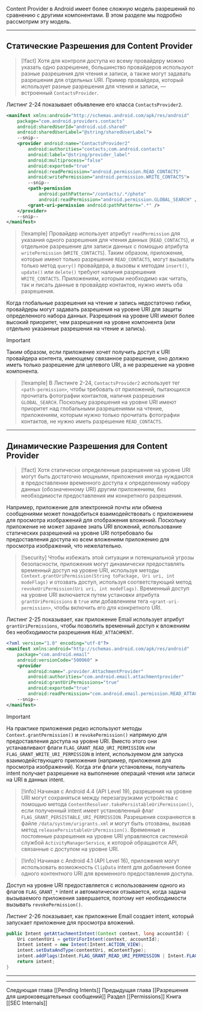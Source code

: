 Content Provider в Android имеет более сложную модель разрешений по сравнению с другими компонентами. В этом разделе мы подробно рассмотрим эту модель.

---
## Статические Разрешения для Content Provider

> [!fact] 
> Хотя для контроля доступа ко всему провайдеру можно указать одно разрешение, большинство провайдеров используют разные разрешения для чтения и записи, а также могут задавать разрешения для отдельных URI. Пример провайдера, который использует разные разрешения для чтения и записи, — встроенный `ContactsProvider`. 
> 

Листинг 2-24 показывает объявление его класса `ContactsProvider2`.

```xml
<manifest xmlns:android="http://schemas.android.com/apk/res/android"
    package="com.android.providers.contacts"
    android:sharedUserId="android.uid.shared"
    android:sharedUserLabel="@string/sharedUserLabel">
    --snip--
    <provider android:name="ContactsProvider2"
        android:authorities="contacts;com.android.contacts"
        android:label="@string/provider_label"
        android:multiprocess="false"
        android:exported="true"
        android:readPermission="android.permission.READ_CONTACTS"
        android:writePermission="android.permission.WRITE_CONTACTS">
        --snip--
        <path-permission
            android:pathPattern="/contacts/.*/photo"
            android:readPermission="android.permission.GLOBAL_SEARCH" />
        <grant-uri-permission android:pathPattern=".*" />
    </provider>
    --snip--
</manifest>
```


> [!example] 
> Провайдер использует атрибут `readPermission` для указания одного разрешения для чтения данных (`READ_CONTACTS`), и отдельное разрешение для записи данных с помощью атрибута `writePermission` (`WRITE_CONTACTS`). Таким образом, приложения, которые имеют только разрешение `READ_CONTACTS`, могут вызывать только метод `query()` провайдера, а вызовы к методам `insert()`, `update()` или `delete()` требуют наличия разрешения `WRITE_CONTACTS`. Приложениям, которым необходимо как читать, так и писать данные в провайдер контактов, нужно иметь оба разрешения.

Когда глобальные разрешения на чтение и запись недостаточно гибки, провайдеры могут задавать разрешения на уровне URI для защиты определенного набора данных. Разрешения на уровне URI имеют более высокий приоритет, чем разрешения на уровне компонента (или отдельно указанные разрешения на чтение и запись).

> [!important]
> Таким образом, если приложение хочет получить доступ к URI провайдера контента, имеющему связанное разрешение, оно должно иметь только разрешение для целевого URI, а не разрешение на уровне компонента.

> [!example] 
> В Листинге 2-24, `ContactsProvider2` использует тег `<path-permission>`, чтобы требовать от приложений, пытающихся прочитать фотографии контактов, наличия разрешения `GLOBAL_SEARCH`. Поскольку разрешения на уровне URI имеют приоритет над глобальными разрешениями на чтение, приложениям, которым нужно только прочитать фотографии контактов, не нужно иметь разрешение `READ_CONTACTS`.

---
## Динамические Разрешения для Content Provider

> [!fact] 
> Хотя статически определенные разрешения на уровне URI могут быть достаточно мощными, приложения иногда нуждаются в предоставлении временного доступа к определенному набору данных (обозначенному URI) другим приложениям, без необходимости предоставления им конкретного разрешения.

Например, приложение для электронной почты или обмена сообщениями может понадобиться взаимодействовать с приложением для просмотра изображений для отображения вложений. Поскольку приложение не может заранее знать URI вложений, использование статических разрешений на уровне URI потребовало бы предоставления доступа ко всем вложениям приложению для просмотра изображений, что нежелательно.

> [!security] 
> Чтобы избежать этой ситуации и потенциальной угрозы безопасности, приложения могут динамически предоставлять временный доступ на уровне URI, используя методы `Context.grantUriPermission(String toPackage, Uri uri, int modeFlags)` и отозвать доступ, используя соответствующий метод `revokeUriPermission(Uri uri, int modeFlags)`. Временный доступ на уровне URI включается путем установки атрибута `grantUriPermissions` в `true` или добавлением тега `<grant-uri-permission>`, чтобы включить его для конкретного URI.

Листинг 2-25 показывает, как приложение Email использует атрибут `grantUriPermissions`, чтобы позволить временный доступ к вложениям без необходимости разрешения `READ_ATTACHMENT`.

```xml
<?xml version="1.0" encoding="utf-8"?>
<manifest xmlns:android="http://schemas.android.com/apk/res/android"
    package="com.android.email"
    android:versionCode="500060" >
    <provider
        android:name=".provider.AttachmentProvider"
        android:authorities="com.android.email.attachmentprovider"
        android:grantUriPermissions="true"
        android:exported="true"
        android:readPermission="com.android.email.permission.READ_ATTACHMENT"/>
    --snip--
</manifest>
```

> [!important] 
> На практике приложения редко используют методы `Context.grantPermission()` и `revokePermission()` напрямую для предоставления доступа на уровне URI. Вместо этого они устанавливают флаги `FLAG_GRANT_READ_URI_PERMISSION` или `FLAG_GRANT_WRITE_URI_PERMISSION` в intent, используемом для запуска взаимодействующего приложения (например, приложения для просмотра изображений). Когда эти флаги установлены, получатель intent получает разрешение на выполнение операций чтения или записи на URI в данных intent.

> [!info] 
> Начиная с Android 4.4 (API Level 19), разрешения на уровне URI могут сохраняться между перезагрузками устройства с помощью метода `ContentResolver.takePersistableUriPermission()`, если полученный intent имеет установленный флаг `FLAG_GRANT_PERSISTABLE_URI_PERMISSION`. Разрешения сохраняются в файле `/data/system/urigrants.xml` и могут быть отозваны, вызвав метод `releasePersistableUriPermission()`. Временные и постоянные разрешения на уровне URI управляются системной службой `ActivityManagerService`, к которой обращаются API, связанные с доступом на уровне URI.

> [!info] 
> Начиная с Android 4.1 (API Level 16), приложения могут использовать возможность `ClipData` intent для добавления более одного контентного URI для временного предоставления доступа.

Доступ на уровне URI предоставляется с использованием одного из флагов `FLAG_GRANT_*` intent и автоматически отзывается, когда задача вызываемого приложения завершается, поэтому нет необходимости вызывать `revokePermission()`.

Листинг 2-26 показывает, как приложение Email создает intent, который запускает приложение для просмотра вложений.

```java
public Intent getAttachmentIntent(Context context, long accountId) {
    Uri contentUri = getUriForIntent(context, accountId);
    Intent intent = new Intent(Intent.ACTION_VIEW);
    intent.setDataAndType(contentUri, mContentType);
    intent.addFlags(Intent.FLAG_GRANT_READ_URI_PERMISSION | Intent.FLAG_ACTIVITY_CLEAR_WHEN_TASK_RESET);
    return intent;
}
```

---
---
Следующая глава [[Pending Intents]]
Предыдущая глава [[Разрешения для широковещательных сообщений]]
Раздел [[Permissions]]
Книга [[SEC Internals]]